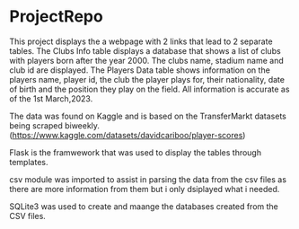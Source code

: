 # ProjectRepo
This project displays the a webpage with 2 links that lead to 2 separate tables.
The Clubs Info table displays a database that shows a list of clubs with players born after the year 2000. The clubs name, stadium name and club id are displayed. 
The Players Data table shows information on the players name, player id, the club the player plays for, their nationality, date of birth and the position they play on the field. All information is accurate as of the 1st March,2023. 

The data was found on Kaggle and is based on the TransferMarkt datasets being scraped biweekly. (https://www.kaggle.com/datasets/davidcariboo/player-scores)

Flask is the framwework that was used to display the tables through templates. 

csv module was imported to assist in parsing the data from the csv files as there are more information from them but i only dsiplayed what i needed. 

SQLite3 was used to create and maange the databases created from the CSV files. 
